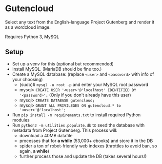 # Gutencloud

Select any text from the English-language Project Gutenberg and render it as a wordcloud image.

Requires Python 3, MySQL


## Setup

* Set up a venv for this (optional but recommended)
* Install MySQL. (MariaDB should be fine too.)
* Create a MySQL database: (replace `<user>` and `<password>` with info of your choosing)
    * (sudo)# `mysql -u root -p` and enter your MySQL root password
    * mysql> `CREATE USER '<user>'@'localhost' IDENTIFIED BY '<password>';` (Only if you don't already have this user)
    * mysql> `CREATE DATABASE gutencloud;`
    * mysql> `GRANT ALL PRIVILEGES ON gutencloud.* to '<user>'@'localhost';`
* Run `pip install -m requirements.txt` to install required Python modules
* Run `python3 -m utilities.populate.db` to seed the database with metadata from Project Gutenberg. This process will:
    * download a 40MB datafile
    * processes that for __a while__ (53,000+ ebooks) and store it in the DB
    * spider a ton of robot-friendly web indexes (throttles to avoid ban, so again, __a while__)
    * further process those and update the DB (takes several hours!)
